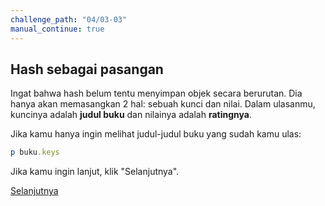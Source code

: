 ```yaml
---
challenge_path: "04/03-03"
manual_continue: true
---
```


## Hash sebagai pasangan

Ingat bahwa hash belum tentu menyimpan objek secara berurutan. Dia hanya akan memasangkan 2 hal: sebuah kunci dan nilai. Dalam ulasanmu, kuncinya adalah **judul buku** dan nilainya adalah **ratingnya**.

Jika kamu hanya ingin melihat judul-judul buku yang sudah kamu ulas:

```ruby
p buku.keys
```

Jika kamu ingin lanjut, klik "Selanjutnya".

<div class="cta-with-btn">
	<a href="04-01.html" class="btn-cta btn-cta-selanjutnya">Selanjutnya</a>
</div>